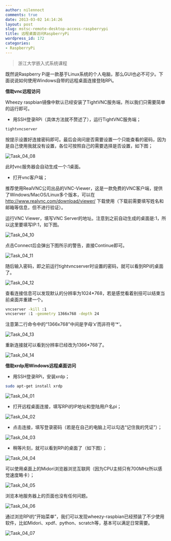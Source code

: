```yaml
---
author: nilennoct
comments: true
date: 2013-03-02 14:14:26
layout: post
slug: mstsc-remote-desktop-access-raspberrypi
title: 远程桌面访问RaspberryPi
wordpress_id: 172
categories:
- RaspberryPi
---
```


> 浙江大学嵌入式系统课程

既然说Raspberry Pi是一款基于Linux系统的个人电脑，那么GUI也必不可少。下面说说如何使用Windows自带的远程桌面连接登陆RPi。

**借助vnc远程访问**

Wheezy raspbian镜像中默认已经安装了TightVNC服务端，所以我们只需要简单的运行即可。

- 用SSH登录RPi（具体方法就不赘述了），运行TightVNC服务端；

``` bash
tightvncserver
```

按提示设置好连接密码即可。最后会询问是否需要设置一个只能查看的密码，因为是自己使用我就没有设置，各位可按照自己的需要选择是否设置，如下图；

![Task_04_08](http://img.nilennoct.com/wp-content/uploads/2013/03/Task_04_08.png)
<!-- more -->

此时vnc服务器会自动生成一个:1桌面。

- 打开vnc客户端；

推荐使用RealVNC公司出品的VNC-Viewer，这是一款免费的VNC客户端，提供了Windows/MacOS/Linux多个版本，可以在 http://www.realvnc.com/download/viewer/ 下载使用（下载前需要填写姓名和邮箱等信息，但不进行验证）。

运行VNC Viewer，填写VNC Server的地址。注意到之前自动生成的桌面是:1，所以这里要填写IP:1，如下图。

![Task_04_10](http://img.nilennoct.com/wp-content/uploads/2013/03/Task_04_10.png)

点击Connect后会弹出下图所示的警告，直接Continue即可。

![Task_04_11](http://img.nilennoct.com/wp-content/uploads/2013/03/Task_04_11.png)

随后输入密码，即之前运行tightvncserver时设置的密码，就可以看到RPi的桌面了。

![Task_04_12](http://img.nilennoct.com/wp-content/uploads/2013/03/Task_04_12.png)

查看连接信息可以发现默认的分辨率为1024*768，若是感觉看着别扭可以结束当前桌面并重建一个。

``` bash
vncserver -kill :1
vncserver :1 -geometry 1366x768 -depth 24
```

注意第二行命令中的“1366x768”中间是字母‘x’而非符号‘*’。

![Task_04_13](http://img.nilennoct.com/wp-content/uploads/2013/03/Task_04_13.png)

重新连接就可以看到分辨率已经改为1366*768了。

![Task_04_14](http://img.nilennoct.com/wp-content/uploads/2013/03/Task_04_14.png)

**借助xrdp用Windows远程桌面访问**

- 用SSH登录RPi，安装xrdp；

``` bash
sudo apt-get install xrdp
```

![Task_04_01](http://img.nilennoct.com/wp-content/uploads/2013/03/Task_04_01.png)

- 打开远程桌面连接，填写RPi的IP地址和登陆用户名pi；

![Task_04_02](http://img.nilennoct.com/wp-content/uploads/2013/03/Task_04_02.png)

- 点击连接，填写登录密码（若是在自己的电脑上可以勾选“记住我的凭证”）；

![Task_04_03](http://img.nilennoct.com/wp-content/uploads/2013/03/Task_04_03.png)

- 稍等片刻，就可以看到RPi的桌面了（如下图）；

![Task_04_04](http://img.nilennoct.com/wp-content/uploads/2013/03/Task_04_04.png)

可以使用桌面上的Midori浏览器浏览互联网（因为CPU主频只有700MHz所以感觉速度略卡）；

![Task_04_05](http://img.nilennoct.com/wp-content/uploads/2013/03/Task_04_05.png)

浏览本地服务器上的页面也没有任何问题。

![Task_04_06](http://img.nilennoct.com/wp-content/uploads/2013/03/Task_04_06.png)

通过浏览RPi的“开始菜单”，我们可以发现wheezy-raspbian已经预装了不少使用软件，比如Midori、xpdf、python、scratch等，基本可以满足日常需要。

![Task_04_07](http://img.nilennoct.com/wp-content/uploads/2013/03/Task_04_07.png)
